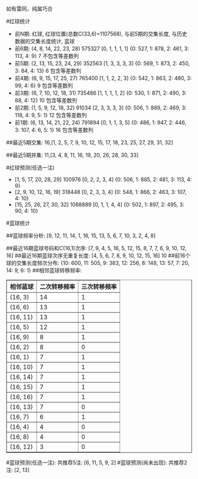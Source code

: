 <!-- 
.. title: 双色球2016096期(2016-08-18)数据分析报告
.. slug: slott-2016096-2016-08-18-report
.. date: 2016-08-19 08:00:00 UTC+08:00
.. tags: Lottery
.. link: 
.. description: 
.. type: text
-->

如有雷同，纯属巧合

<!-- TEASER_END-->

#红球统计

- 前N期: 红球, 红球位置(总数C(33,6)=1107568), 与前5期的交集长度, 与历史数据的交集长度统计, 蓝球
- 前6期: (4, 8, 14, 22, 23, 28) 575327 [0, 1, 1, 1, 1] {0: 527, 1: 878, 2: 461, 3: 113, 4: 9} 7 不包含等差数列
- 前5期: (2, 13, 15, 23, 24, 29) 352563 [1, 3, 3, 3, 3] {0: 569, 1: 873, 2: 450, 3: 84, 4: 13} 6 包含等差数列
- 前4期: (6, 9, 15, 17, 25, 27) 765400 [1, 1, 2, 2, 3] {0: 542, 1: 863, 2: 480, 3: 99, 4: 6} 9 包含等差数列
- 前3期: (6, 7, 10, 12, 18, 31) 735486 [1, 1, 1, 1, 2] {0: 530, 1: 871, 2: 490, 3: 88, 4: 12} 10 包含等差数列
- 前2期: (1, 5, 9, 12, 18, 32) 91034 [2, 3, 3, 3, 3] {0: 506, 1: 889, 2: 469, 3: 118, 4: 9, 5: 1} 12 包含等差数列
- 前1期: (6, 13, 14, 21, 22, 24) 791894 [0, 1, 1, 3, 5] {0: 486, 1: 947, 2: 446, 3: 107, 4: 6, 5: 1} 16 包含等差数列

##最近5期交集:
16,[1, 2, 5, 7, 9, 10, 12, 15, 17, 18, 23, 25, 27, 29, 31, 32]

##最近5期并集:
11,[3, 4, 8, 11, 16, 19, 20, 26, 28, 30, 33]

#红球预测(任选一注)

- [1, 5, 17, 20, 28, 29] 100976 [0, 2, 2, 3, 4] {0: 506, 1: 885, 2: 481, 3: 113, 4: 9}
- [2, 9, 10, 12, 16, 19] 318448 [0, 2, 3, 3, 4] {0: 548, 1: 866, 2: 463, 3: 107, 4: 10}
- [15, 25, 26, 27, 30, 32] 1088889 [0, 1, 1, 4, 4] {0: 502, 1: 897, 2: 495, 3: 90, 4: 10}

#蓝球统计

##蓝球频率分析:
[9, 12, 11, 14, 1, 16, 15, 13, 5, 6, 7, 10, 3, 2, 4, 8]

##最近16期蓝球号码和C(16,1)次序:
 [7, 9, 4, 5, 16, 5, 12, 15, 8, 7, 7, 6, 9, 10, 12, 16]
##最近16期蓝球次序无重复长度:
 [4, 5, 6, 7, 8, 9, 10, 12, 15, 16] 10
##前16个球的交集长度频次分布:
{10: 600, 11: 505, 9: 383, 12: 256, 8: 148, 13: 57, 7: 20, 14: 9, 6: 1}
##相邻蓝球转移频率:
 <table border="1" class="table table-striped dataframe">
  <thead>
    <tr style="text-align: right;">
      <th>相邻蓝球</th>
      <th>二次转移频率</th>
      <th>三次转移频率</th>
    </tr>
  </thead>
  <tbody>
    <tr>
      <td>(16, 3)</td>
      <td>14</td>
      <td>1</td>
    </tr>
    <tr>
      <td>(16, 6)</td>
      <td>13</td>
      <td>1</td>
    </tr>
    <tr>
      <td>(16, 11)</td>
      <td>13</td>
      <td>1</td>
    </tr>
    <tr>
      <td>(16, 5)</td>
      <td>12</td>
      <td>1</td>
    </tr>
    <tr>
      <td>(16, 9)</td>
      <td>8</td>
      <td>1</td>
    </tr>
    <tr>
      <td>(16, 2)</td>
      <td>8</td>
      <td>0</td>
    </tr>
    <tr>
      <td>(16, 1)</td>
      <td>7</td>
      <td>1</td>
    </tr>
    <tr>
      <td>(16, 10)</td>
      <td>7</td>
      <td>1</td>
    </tr>
    <tr>
      <td>(16, 14)</td>
      <td>7</td>
      <td>1</td>
    </tr>
    <tr>
      <td>(16, 15)</td>
      <td>7</td>
      <td>1</td>
    </tr>
    <tr>
      <td>(16, 16)</td>
      <td>7</td>
      <td>1</td>
    </tr>
    <tr>
      <td>(16, 13)</td>
      <td>7</td>
      <td>0</td>
    </tr>
    <tr>
      <td>(16, 7)</td>
      <td>6</td>
      <td>1</td>
    </tr>
    <tr>
      <td>(16, 4)</td>
      <td>4</td>
      <td>0</td>
    </tr>
    <tr>
      <td>(16, 8)</td>
      <td>4</td>
      <td>0</td>
    </tr>
    <tr>
      <td>(16, 12)</td>
      <td>3</td>
      <td>0</td>
    </tr>
  </tbody>
</table>
#蓝球预测(任选一注):
共推荐5注: [6, 11, 5, 9, 2]
#蓝球预测(尚未出现):
共推荐2注: [2, 13]

